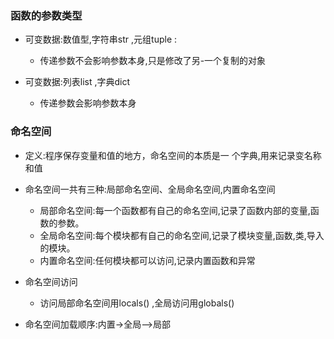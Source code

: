 ### 函数的参数类型

- 可变数据:数值型,字符串str ,元组tuple :
  - 传递参数不会影响参数本身,只是修改了另-一个复制的对象

- 可变数据:列表list ,字典dict
  - 传递参数会影响参数本身

### 命名空间

- 定义:程序保存变量和值的地方，命名空间的本质是一 个字典,用来记录变名称和值
- 命名空间一共有三种:局部命名空间、全局命名空间,内置命名空间
  - 局部命名空间:每一个函数都有自己的命名空间,记录了函数内部的变量,函数的参数。
  - 全局命名空间:每个模块都有自己的命名空间,记录了模块变量,函数,类,导入的模块。
  - 内置命名空间:任何模块都可以访问,记录内置函数和异常

- 命名空间访问
  - 访问局部命名空间用locals() ,全局访问用globals()

- 命名空间加载顺序:内置->全局-->局部